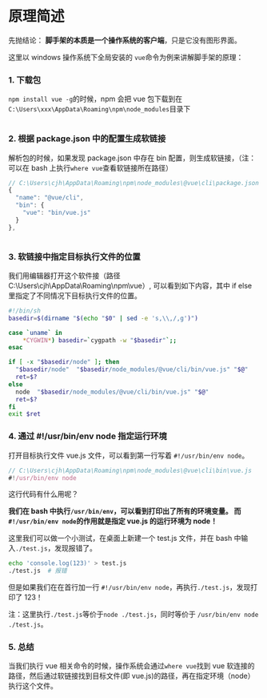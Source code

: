 # 原理简述

先抛结论： **脚手架的本质是一个操作系统的客户端**，只是它没有图形界面。

这里以 windows 操作系统下全局安装的 `vue`命令为例来讲解脚手架的原理：

### 1. 下载包

`npm install vue -g`的时候，npm 会把 vue 包下载到在`C:\Users\xxx\AppData\Roaming\npm\node_modules`目录下

<img :src="$withBase('/imgs/cli/principle-path.png')">

### 2. 根据 package.json 中的配置生成软链接

解析包的时候，如果发现 package.json 中存在 bin 配置，则生成软链接，（注：可以在 bash 上执行`where vue`查看软链接所在路径）

```js
// C:\Users\cjh\AppData\Roaming\npm\node_modules\@vue\cli\package.json
{
  "name": "@vue/cli",
  "bin": {
    "vue": "bin/vue.js"
  }
},
```

<img :src="$withBase('/imgs/cli/soft-connection.png')" style="transform:scale(0.9);">

### 3. 软链接中指定目标执行文件的位置

我们用编辑器打开这个软件接（路径 C:\Users\cjh\AppData\Roaming\npm\vue）, 可以看到如下内容，其中 if else 里指定了不同情况下目标执行文件的位置。

```sh
#!/bin/sh
basedir=$(dirname "$(echo "$0" | sed -e 's,\\,/,g')")

case `uname` in
    *CYGWIN*) basedir=`cygpath -w "$basedir"`;;
esac

if [ -x "$basedir/node" ]; then
  "$basedir/node"  "$basedir/node_modules/@vue/cli/bin/vue.js" "$@"
  ret=$?
else
  node  "$basedir/node_modules/@vue/cli/bin/vue.js" "$@"
  ret=$?
fi
exit $ret

```

### 4. 通过 #!/usr/bin/env node 指定运行环境

打开目标执行文件 vue.js 文件，可以看到第一行写着 `#!/usr/bin/env node`。

```js
// C:\Users\cjh\AppData\Roaming\npm\node_modules\@vue\cli\bin\vue.js
#!/usr/bin/env node
```

这行代码有什么用呢？

**我们在 bash 中执行`/usr/bin/env`，可以看到打印出了所有的环境变量。 而`#!/usr/bin/env node`的作用就是指定 vue.js 的运行环境为 node！**

这里我们可以做一个小测试，在桌面上新建一个 test.js 文件，并在 bash 中输入`./test.js`，发现报错了。

```bash
echo 'console.log(123)' > test.js
./test.js  # 报错
```

但是如果我们在在首行加一行 `#!/usr/bin/env node`，再执行`./test.js`，发现打印了 123！

注：这里执行`./test.js`等价于`node ./test.js`，同时等价于 `/usr/bin/env node ./test.js`。

### 5. 总结

当我们执行 vue 相关命令的时候，操作系统会通过`where vue`找到 vue 软连接的路径，然后通过软链接找到目标文件(即 vue.js)的路径，再在指定环境（node）执行这个文件。
